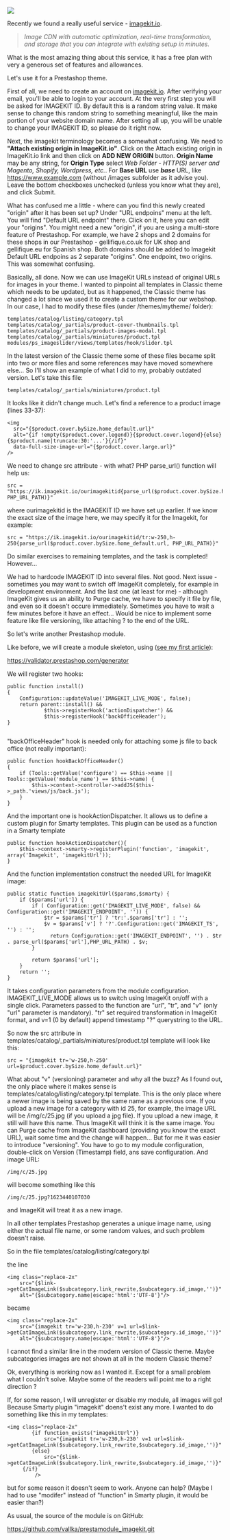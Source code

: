 ![](https://www.vallka.com/media/markdownx/2021/06/09/e25ed155-fc6e-4d44-a691-7abeace6767d.png)

Recently we found a really useful service - [imagekit.io](https://imagekit.io/).

> *Image CDN with automatic optimization, real-time transformation, and storage that you can integrate with existing setup in minutes.*

What is the most amazing thing about this service, it has a free plan with very a generous set of features and allowances.

Let's use it for a Prestashop theme.

First of all, we need to create an account on [imagekit.io](https://imagekit.io/). After verifying your email, you'll be able to login to your account. At the very first step you will be asked for IMAGEKIT ID. By default this is a random string value. It make sense to change this random string to something meaningful, like the main portion of your website domain name. After setting all up, you will be unable to change your IMAGEKIT ID, so please do it right now.

Next, the imagekit terminology becomes a somewhat confusing. We need to **"Attach existing origin in ImageKit.io"**. Click on the Attach existing origin in ImageKit.io link and then click on **ADD NEW ORIGIN** button. **Origin Name** may be any string, for **Origin Type** select *Web Folder - HTTP(S) server and Magento, Shopify, Wordpress, etc.*. For **Base URL** use ***base*** URL, like https://www.example.com (without /images subfolder as it advise you). Leave the bottom checkboxes unchecked (unless you know what they are), and click Submit.

What has confused me a little - where can you find this newly created "origin" after it has been set up? Under "URL endpoins" menu at the left. You will find  "Default URL endpoint" there. Click on it, here you can edit your "origins". You might need a new "origin", if you are using a multi-store feature of Prestashop. For example, we have 2 shops and 2 domains for these shops in our Prestashop - gellifique.co.uk for UK shop and gellifique.eu for Spanish shop. Both domains should be added to Imagekit Default URL endpoins as 2 separate "origins". One endpoint, two origins. This was somewhat confusing.

Basically, all done. Now we can use ImageKit URLs instead of original URLs for images in your theme. I wanted to pinpoint all templates in Classic theme which needs to be updated, but as it happened, the Classic theme has changed a lot since we used it to create a custom theme for our webshop. In our case, I had to modify these files (under /themes/mytheme/ folder):


```
templates/catalog/listing/category.tpl 
templates/catalog/_partials/product-cover-thumbnails.tpl 
templates/catalog/_partials/product-images-modal.tpl 
templates/catalog/_partials/miniatures/product.tpl 
modules/ps_imageslider/views/templates/hook/slider.tpl 
```

In the latest version of the Classic theme some of these files became split into two or more files and some references may have moved somewhere else... So I'll show an example of what I did to my, probably  outdated version. Let's take this file:

```
templates/catalog/_partials/miniatures/product.tpl 
```

It looks like it didn't change much. Let's find a reference to a product image (lines 33-37):

```
<img
  src="{$product.cover.bySize.home_default.url}"
  alt="{if !empty($product.cover.legend)}{$product.cover.legend}{else}{$product.name|truncate:30:'...'}{/if}"
  data-full-size-image-url="{$product.cover.large.url}"
/>
```

We need to change src attribute - with what? PHP parse_url() function will help us:

```
src = "https://ik.imagekit.io/ourimagekitid{parse_url($product.cover.bySize.home_default.url, PHP_URL_PATH)}"
```

where ourimagekitid is the IMAGEKIT ID we have set up earlier. If we know the exact size of the image here, we may specify it for the Imagekit, for example:
```
src = "https://ik.imagekit.io/ourimagekitid/tr:w-250,h-250{parse_url($product.cover.bySize.home_default.url, PHP_URL_PATH)}"
```

Do similar exercises to remaining templates, and the task is completed! However...

We had to hardcode IMAGEKIT ID into several files. Not good. Next issue - sometimes you may want to switch off ImageKit completely, for example in development environment. And the last one (at least for me) - although ImageKit gives us an ability to Purge cache, we have to specify it file by file, and even so it doesn't occure immediately. Sometimes you have to wait a few minutes before it have an effect... Would be nice to implement some feature like file versioning, like attaching ?<random string> to the end of the URL.
	
So let's write another Prestashop module.
	
Like before, we will create a module skeleton, using ([see my first article](https://www.vallka.com/blog/prestashop-modules-programming-bcc-outgoing-emails/)):

https://validator.prestashop.com/generator
	
We will register two hooks:
	
```
public function install()
{
    Configuration::updateValue('IMAGEKIT_LIVE_MODE', false);
    return parent::install() &&
            $this->registerHook('actionDispatcher') && 
            $this->registerHook('backOfficeHeader');
}
	
```
	
"backOfficeHeader" hook is needed only for attaching some js file to back office (not really important):
	
```
public function hookBackOfficeHeader()
{
    if (Tools::getValue('configure') == $this->name || Tools::getValue('module_name') == $this->name) {
        $this->context->controller->addJS($this->_path.'views/js/back.js');
    }
}
```

And the important one is hookActionDispatcher. It allows us to define a custom plugin for Smarty templates. This plugin can be used as a function in a Smarty template
	
```
public function hookActionDispatcher(){
    $this->context->smarty->registerPlugin('function', 'imagekit', array('Imagekit', 'imagekitUrl'));
}
```

And the function implementation construct the needed URL for ImageKit image:	
	
```
public static function imagekitUrl($params,$smarty) {
    if ($params['url']) {
        if ( Configuration::get('IMAGEKIT_LIVE_MODE', false) && Configuration::get('IMAGEKIT_ENDPOINT', '')) {
            $tr = $params['tr'] ? 'tr:'.$params['tr'] : '';
            $v = $params['v'] ? '?'.Configuration::get('IMAGEKIT_TS', '') : '';
              return Configuration::get('IMAGEKIT_ENDPOINT', '') . $tr . parse_url($params['url'],PHP_URL_PATH) . $v;
        }

        return $params['url'];
    }
    return '';
}
```
	
It takes configuration parameters from the module configuration. IMAGEKIT_LIVE_MODE allows us to switch using ImageKit on/off with a single click. Parameters passed to the function are "url", "tr", and "v" (only "url" parameter is mandatory). "tr" set required transformation in ImageKit format, and v=1 (0 by default) append timestamp "?<timestamp>" querystring to the URL.
	
So now the src attribute in templates/catalog/_partials/miniatures/product.tpl template will look like this:
	
```
src = "{imagekit tr='w-250,h-250' url=$product.cover.bySize.home_default.url}"
```
	
What about "v" (versioning) parameter and why all the buzz? As I found out, the only place where it makes sense is templates/catalog/listing/category.tpl  template. This is the only place where a newer image is being saved by the same name as a previous one. If you upload a new image for a category with id 25, for example, the image URL will be /img/c/25.jpg (if you upload a jpg file). If you upload a new image, it still will have this name. Thus ImageKit will think it is the same image. You can Purge cache from ImageKit dashboard (providing you know the exact URL), wait some time and the change will happen... But for me it was easier to introduce "versioning". You have to go to my module configuration, double-click on Version (Timestamp) field, ans save configuration. And image URL:
	
```
/img/c/25.jpg
```

will become something like this
	
```
/img/c/25.jpg?1623440107030

```
	
and ImageKit will treat it as a new image.
	
In all other templates Prestashop generates a unique image name, using either the actual file name, or some random values, and such problem doesn't raise.
	
So in the file 	templates/catalog/listing/category.tpl
	
the line
	
```
<img class="replace-2x" 
    src="{$link->getCatImageLink($subcategory.link_rewrite,$subcategory.id_image,'')}"
    alt="{$subcategory.name|escape:'html':'UTF-8'}"/>
```

became	

```
<img class="replace-2x" 
    src="{imagekit tr='w-230,h-230' v=1 url=$link->getCatImageLink($subcategory.link_rewrite,$subcategory.id_image,'')}"
    alt="{$subcategory.name|escape:'html':'UTF-8'}"/>
```
	
I cannot find a similar line in the modern version of Classic theme. Maybe subcategories images are not shown at all in the modern Classic theme?
	
Ok, everything is working now as I wanted it. Except for a small problem what I couldn't solve. Maybe some of the readers will point me to a right direction ?
	
If, for some reason, I will unregister 	 or disable my module, all images will go! Because Smarty plugin "imagekit" doens't exist any more. I wanted to do something like this in my templates:
	
```
<img class="replace-2x" 
		{if function_exists("imagekitUrl")}
		    src="{imagekit tr='w-230,h-230' v=1 url=$link->getCatImageLink($subcategory.link_rewrite,$subcategory.id_image,'')}"
		{else}
		    src="{$link->getCatImageLink($subcategory.link_rewrite,$subcategory.id_image,'')}"
	 {/if}
		 />
```

but for some reason it doesn't seem to work. Anyone can help? (Maybe I had to use "modifer" instead of "function" in Smarty plugin, it would be easier than?)
	
As usual, the source of the module is on GitHub:
	
[https://github.com/vallka/prestamodule_imagekit.git	](https://github.com/vallka/prestamodule_imagekit.git)
